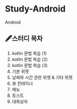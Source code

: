 # Study-Android
Android

## 🖋️스터디 목차  
1. kotlin 문법 복습 (1)  
2. kotlin 문법 복습 (2)  
3. kotlin 문법 복습 (3)  
4. 기본 위젯  
5. 날짜와 시간 관련 위젯 & 기타 위젯  
6. 뷰 컨테이너   
7. 메뉴  
8. 토스트  
9. 대화상자   



